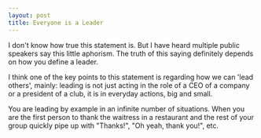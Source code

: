 ```yaml
---
layout: post
title: Everyone is a Leader
---
```


I don't know how true this statement is. But I have heard multiple public speakers say this little aphorism. The truth of this saying definitely depends on how you define a leader.

I think one of the key points to this statement is regarding how we can 'lead others', mainly: leading is not just acting in the role of a CEO of a company or a president of a club,  it is in everyday actions, big and small.

You are leading by example in an infinite number of situations. When you are the first person to thank the waitress in a restaurant and the rest of your group quickly pipe up with "Thanks!", "Oh yeah, thank you!", etc.
